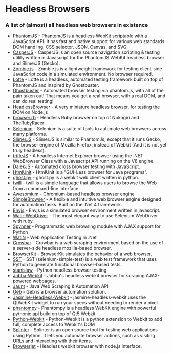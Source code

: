 Headless Browsers
================

### A list of (almost) all headless web browsers in existence

* [PhantomJS](http://phantomjs.org/) - PhantomJS is a headless WebKit scriptable with a JavaScript API. It has fast and native support for various web standards: DOM handling, CSS selector, JSON, Canvas, and SVG.
* [CasperJS](http://casperjs.org/) - CasperJS is an open source navigation scripting & testing utility written in Javascript for the PhantomJS WebKit headless browser and SlimerJS (Gecko).
* [Zombie.js](http://zombie.labnotes.org/) - Zombie.js is a lightweight framework for testing client-side JavaScript code in a simulated environment. No browser required.
* [Lotte](https://github.com/StanAngeloff/lotte) - Lotte is a headless, automated testing framework built on top of PhantomJS and inspired by Ghostbuster.
* [Ghostbuster](https://github.com/joshbuddy/ghostbuster) - Automated browser testing via phantom.js, with all of the pain taken out! That means you get a real browser, with a real DOM, and can do real testing!
* [HeadlessBrowser](https://github.com/clubajax/HeadlessBrowser) - A very miniature headless browser, for testing the DOM on Node.js
* [browser.rb](https://github.com/tmp8/browser-rb) - Headless Ruby browser on top of Nokogiri and TheRubyRacer
* [Selenium](http://seleniumhq.org) - Selenium is a suite of tools to automate web browsers across many platforms.
* [SlimerJS](http://slimerjs.org/) - SlimerJS is similar to PhantomJs, except that it runs Gecko, the browser engine of Mozilla Firefox, instead of Webkit (And it is not yet truly headless).
* [trifleJS](http://triflejs.org/) - A headless Internet Explorer browser using the .NET WebBrowser Class with a Javascript API running on the V8 engine.
* [DalekJS](http://dalekjs.com/) - Automated cross browser testing with JavaScript.
* [HtmlUnit](http://htmlunit.sourceforge.net/) - HtmlUnit is a "GUI-Less browser for Java programs". 
* [ghost.py](http://jeanphix.me/Ghost.py/) - ghost.py is a webkit web client written in python.
* [twill](http://twill.idyll.org/) - twill is a simple language that allows users to browse the Web from a command-line interface.
* [Awesomium](http://www.awesomium.com/) - Chromium-based headless browser engine
* [SimpleBrowser](https://github.com/axefrog/SimpleBrowser) - A flexible and intuitive web browser engine designed for automation tasks. Built on the .Net 4 framework.
* [Envjs](http://www.envjs.com/) - Envjs is a simulated browser environment written in javascript.
* [Watir-WebDriver](http://watirwebdriver.com/) -  The most elegant way to use Selenium WebDriver with ruby.
* [Spynner](https://github.com/makinacorpus/spynner) - Programmatic web browsing module with AJAX support for Python
* [WatiN](http://watin.org/) - Web Application Testing In .Net
* [Crowbar](http://simile.mit.edu/wiki/Crowbar) - Crowbar is a web scraping environment based on the use of a server-side headless mozilla-based browser.
* [BrowserKit](https://github.com/symfony/BrowserKit) - BrowserKit simulates the behavior of a web browser.
* [SST](http://testutils.org/sst/) - SST (selenium-simple-test) is a web test framework that uses Python to generate functional browser-based tests.
* [stanislaw](https://github.com/teddziuba/stanislaw) - Python headless browser testing
* [Jabba-Webkit](https://github.com/jabbalaci/Jabba-Webkit) - Jabba's headless webkit browser for scraping AJAX-powered webpages.
* [Jaunt](http://jaunt-api.com/) - Java Web Scraping & Automation API
* [Geb](http://www.gebish.org/) - Geb is a browser automation solution.
* [Jasmine-Headless-Webkit](http://johnbintz.github.io/jasmine-headless-webkit/) - jasmine-headless-webkit uses the QtWebKit widget to run your specs without needing to render a pixel.
* [phantompy](https://github.com/niwibe/phantompy) - Phantompy is a headless WebKit engine with powerful pythonic api build on top of Qt5 Webkit
* [Python-Webkit](http://www.gnu.org/software/pythonwebkit/) - Python-Webkit is a python extension to Webkit to add full, complete access
to Webkit's DOM
* [Splinter](http://splinter.cobrateam.info/) - Splinter is an open source tool for testing web applications using Python. It lets you automate browser actions, such as visiting URLs and interacting with their items.
* [Browserjet](https://github.com/briankircho/browserjet) - Headless webkit browser with node.js interface.
